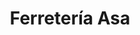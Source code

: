 ---
title: "Ferretería Asa"
url: /ciudad-autonoma-de-buenos-aires/ferreteria-asa/
shop: hardware
---